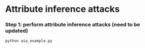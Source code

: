 # Attribute inference attacks

### Step 1: perform attribute inference attacks (need to be updated)
```
python aia_example.py
```